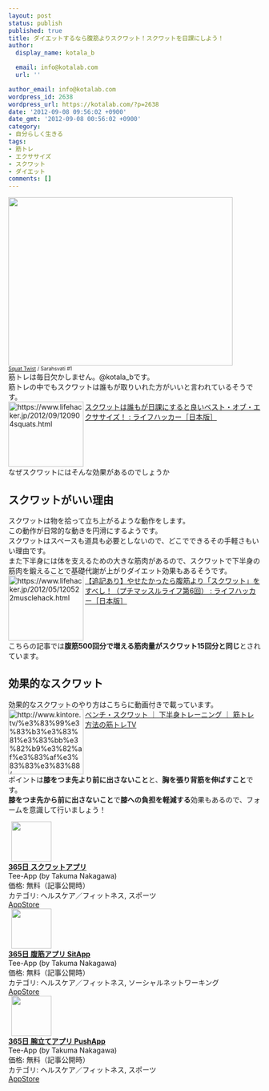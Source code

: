 ```yaml
---
layout: post
status: publish
published: true
title: ダイエットするなら腹筋よりスクワット！スクワットを日課にしよう！
author:
  display_name: kotala_b

  email: info@kotalab.com
  url: ''

author_email: info@kotalab.com
wordpress_id: 2638
wordpress_url: https://kotalab.com/?p=2638
date: '2012-09-08 09:56:02 +0900'
date_gmt: '2012-09-08 00:56:02 +0900'
category:
- 自分らしく生きる
tags:
- 筋トレ
- エクササイズ
- スクワット
- ダイエット
comments: []
---
```

<p><a href="https://kotalab.com/wp-content/uploads/squat_120908.jpg" target="_blank"><img src="https://kotalab.com/wp-content/uploads/squat_120908.jpg" alt="" title="squat_120908" width="448" height="336" class="alignnone size-full wp-image-2640" /></a><br />
<span style="font-size:10px;"><a href="https://www.flickr.com/photos/82376679@N04/7730354448/" target="_blank">Squat Twist</a> / Sarahsvati #1</span><br />
筋トレは毎日欠かしません。@kotala_bです。<br />
筋トレの中でもスクワットは誰もが取りいれた方がいいと言われているそうです。<br />
<a href="https://www.lifehacker.jp/2012/09/120904squats.html" target="_blank"><img src="https://capture.heartrails.com/150x130?https://www.lifehacker.jp/2012/09/120904squats.html" alt="https://www.lifehacker.jp/2012/09/120904squats.html" width="150" height="130" align="left" /></a><a href="https://www.lifehacker.jp/2012/09/120904squats.html" target="_blank">スクワットは誰もが日課にすると良いベスト・オブ・エクササイズ！ : ライフハッカー［日本版］</a><br style="clear:both;" />なぜスクワットにはそんな効果があるのでしょうか<br />
</p>
<!--more-->
<h2>スクワットがいい理由</h2>
<p>スクワットは物を拾って立ち上がるような動作をします。<br />
この動作が日常的な動きを円滑にするようです。<br />
スクワットはスペースも道具も必要としないので、どこでできるその手軽さもいい理由です。<br />
また下半身には体を支えるための大きな筋肉があるので、スクワットで下半身の筋肉を鍛えることで基礎代謝が上がりダイエット効果もあるそうです。<br />
<a href="https://www.lifehacker.jp/2012/05/120522musclehack.html" target="_blank"><img src="https://capture.heartrails.com/150x130?https://www.lifehacker.jp/2012/05/120522musclehack.html" alt="https://www.lifehacker.jp/2012/05/120522musclehack.html" width="150" height="130" align="left" /></a><a href="https://www.lifehacker.jp/2012/05/120522musclehack.html" target="_blank">【追記あり】やせたかったら腹筋より「スクワット」をすべし！（プチマッスルライフ第6回） : ライフハッカー［日本版］</a><br style="clear:both;" />こちらの記事では<strong>腹筋500回分で増える筋肉量がスクワット15回分と同じ</strong>とされています。</p>
<h2>効果的なスクワット</h2>
<p>効果的なスクワットのやり方はこちらに動画付きで載っています。<br />
<a href="http://www.kintore.tv/%e3%83%99%e3%83%b3%e3%83%81%e3%83%bb%e3%82%b9%e3%82%af%e3%83%af%e3%83%83%e3%83%88/" target="_blank"><img src="https://capture.heartrails.com/150x130?http://www.kintore.tv/%e3%83%99%e3%83%b3%e3%83%81%e3%83%bb%e3%82%b9%e3%82%af%e3%83%af%e3%83%83%e3%83%88/" alt="http://www.kintore.tv/%e3%83%99%e3%83%b3%e3%83%81%e3%83%bb%e3%82%b9%e3%82%af%e3%83%af%e3%83%83%e3%83%88/" width="150" height="130" align="left" /></a><a href="http://www.kintore.tv/%e3%83%99%e3%83%b3%e3%83%81%e3%83%bb%e3%82%b9%e3%82%af%e3%83%af%e3%83%83%e3%83%88/" target="_blank">ベンチ・スクワット ｜ 下半身トレーニング ｜ 筋トレ方法の筋トレTV</a><br style="clear:both;" />ポイントは<strong>膝をつま先より前に出さないこと</strong>と、<strong>胸を張り背筋を伸ばすこと</strong>です。<br />
<strong>膝をつま先から前に出さないこと</strong>で<strong>膝への負担を軽減する</strong>効果もあるので、フォームを意識して行いましょう！</p>
<div class="applink">
<div class="applinkimg"><a href="https://itunes.apple.com/jp/app/365ri-sukuwattoapuri/id451036970?mt=8&uo=4&at=10l4yU" rel="nofollow" target="_blank"><img hspace="6" src="http://a1003.phobos.apple.com/us/r30/Purple/v4/ee/db/f7/eedbf7d9-e549-31ff-f576-4b0b5651b8a3/mzl.fsvemnsx.png" width="80" /></a></div>
<div class="applinktext">
<div class="applinktitle"><strong><a href="https://itunes.apple.com/jp/app/365ri-sukuwattoapuri/id451036970?mt=8&uo=4&at=10l4yU" rel="nofollow" target="_blank">365日 スクワットアプリ</a></strong></div>
<div class="applinkinfo">Tee-App (by Takuma Nakagawa)</div>
<div class="applinkinfo">価格: 無料（記事公開時）</div>
<div class="applinkinfo">カテゴリ: ヘルスケア／フィットネス, スポーツ</div>
</div>
<div class="clear"></div>
<div class="appstorelink"><a href="https://itunes.apple.com/jp/app/365ri-sukuwattoapuri/id451036970?mt=8&uo=4&at=10l4yU" rel="nofollow" target="_blank">AppStore</a></div>
</div>
<div class="applink">
<div class="applinkimg"><a href="https://itunes.apple.com/jp/app/365ri-fu-jinapuri-sitapp/id416324414?mt=8&uo=4&at=10l4yU" rel="nofollow" target="_blank"><img hspace="6" src="http://a1575.phobos.apple.com/us/r30/Purple2/v4/a1/f0/8a/a1f08aff-fe9d-66cc-8a5f-7cd469a92c65/mzl.tmxivoox.png" width="80" /></a></div>
<div class="applinktext">
<div class="applinktitle"><strong><a href="https://itunes.apple.com/jp/app/365ri-fu-jinapuri-sitapp/id416324414?mt=8&uo=4&at=10l4yU" rel="nofollow" target="_blank">365日 腹筋アプリ SitApp</a></strong></div>
<div class="applinkinfo">Tee-App (by Takuma Nakagawa)</div>
<div class="applinkinfo">価格: 無料（記事公開時）</div>
<div class="applinkinfo">カテゴリ: ヘルスケア／フィットネス, ソーシャルネットワーキング</div>
</div>
<div class="clear"></div>
<div class="appstorelink"><a href="https://itunes.apple.com/jp/app/365ri-fu-jinapuri-sitapp/id416324414?mt=8&uo=4&at=10l4yU" rel="nofollow" target="_blank">AppStore</a></div>
</div>
<div class="applink">
<div class="applinkimg"><a href="https://itunes.apple.com/jp/app/365ri-wan-liteapuri-pushapp/id421608233?mt=8&uo=4&at=10l4yU" rel="nofollow" target="_blank"><img hspace="6" src="http://a343.phobos.apple.com/us/r30/Purple4/v4/7e/87/37/7e873752-7838-9a83-b529-0af1b904cac3/mzl.gwywbuot.png" width="80" /></a></div>
<div class="applinktext">
<div class="applinktitle"><strong><a href="https://itunes.apple.com/jp/app/365ri-wan-liteapuri-pushapp/id421608233?mt=8&uo=4&at=10l4yU" rel="nofollow" target="_blank">365日 腕立てアプリ PushApp</a></strong></div>
<div class="applinkinfo">Tee-App (by Takuma Nakagawa)</div>
<div class="applinkinfo">価格: 無料（記事公開時）</div>
<div class="applinkinfo">カテゴリ: ヘルスケア／フィットネス, スポーツ</div>
</div>
<div class="clear"></div>
<div class="appstorelink"><a href="https://itunes.apple.com/jp/app/365ri-wan-liteapuri-pushapp/id421608233?mt=8&uo=4&at=10l4yU" rel="nofollow" target="_blank">AppStore</a></div>
</div>
